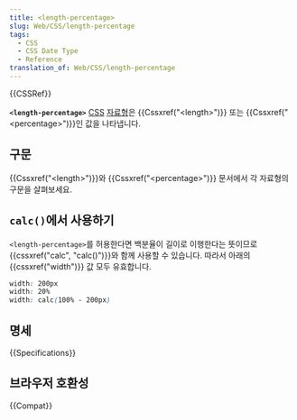 ```yaml
---
title: <length-percentage>
slug: Web/CSS/length-percentage
tags:
  - CSS
  - CSS Date Type
  - Reference
translation_of: Web/CSS/length-percentage
---
```


{{CSSRef}}

**`<length-percentage>`** [CSS](/ko/docs/Web/CSS) [자료형](/ko/docs/Web/CSS/CSS_Types)은 {{Cssxref("&lt;length&gt;")}} 또는 {{Cssxref("&lt;percentage&gt;")}}인 값을 나타냅니다.

## 구문

{{Cssxref("&lt;length&gt;")}}와 {{Cssxref("&lt;percentage&gt;")}} 문서에서 각 자료형의 구문을 살펴보세요.

## `calc()`에서 사용하기

`<length-percentage>`를 허용한다면 백분율이 길이로 이행한다는 뜻이므로 {{cssxref("calc", "calc()")}}와 함께 사용할 수 있습니다. 따라서 아래의 {{cssxref("width")}} 값 모두 유효합니다.

```css
width: 200px
width: 20%
width: calc(100% - 200px)
```

## 명세

{{Specifications}}

## 브라우저 호환성

{{Compat}}
